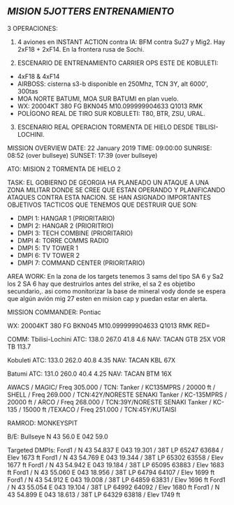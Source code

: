 *MISION 5JOTTERS ENTRENAMIENTO*
-----------------------------

3 OPERACIONES:
1) 4 aviones en INSTANT ACTION contra IA: BFM contra Su27 y Mig2. Hay 2xF18 + 2xF14.  En la frontera rusa de Sochi.

2) ESCENARIO DE ENTRENAMIENTO CARRIER OPS ESTE DE KOBULETI:
-  4xF18 & 4xF14
- AIRBOSS:  cisterna s3-b disponible en 250Mhz, TCN 3Y, alt 6000', 300tas
- MOA NORTE BATUMI, MOA SUR BATUMI en plan vuelo.
- WX: 20004KT 380 FG BKN045 M10.099999904633 Q1013 RMK 
- POLÍGONO REAL DE TIRO SUR KOBULETI: T80, BTR, ZSU, URAL.

3)  ESCENARIO REAL  OPERACION TORMENTA DE HIELO DESDE TBILISI-LOCHINI. 
 
MISSION OVERVIEW 
DATE: 22 January 2019
TIME: 09:00:00
SUNRISE: 08:52 (over bullseye) 
SUNSET: 17:39 (over bullseye) 

ATO: MISION 2 TORMENTA DE HIELO 2

TASK:   EL GOBIERNO DE GEORGIA HA PLANEADO UN ATAQUE A UNA ZONA MILITAR DONDE SE CREE QUE ESTAN OPERANDO Y PLANIFICANDO ATAQUES CONTRA ESTA NACION. SE HAN ASIGNADO IMPORTANTES OBJETIVOS TACTICOS QUE TENEMOS QUE DESTRUIR QUE SON:

- DMPI 1: HANGAR 1 (PRIORITARIO)
- DMPI 2: HANGAR 2 (PRIORITRIO)
- DMPI 3: TECH COMBINE (PRIORITARIO)
- DMPI 4: TORRE COMMS RADIO
- DMPI 5: TV TOWER 1
- DMPI 6: TV TOWER 2
- DMPI 7: COMMAND CENTER (PRIORITARIO)


AREA WORK: En la zona de los targets tenemos 3 sams del tipo SA 6 y Sa2 los 2 SA 6 hay que destruirlos antes del strike, el sa 2 es objetibo secundario,. asi como monitorizar la base de mineral vody donde se espera que algún avión mig 27 esten en mision cap y  puedan  estar en alerta. 


MISSION COMMANDER: Pontiac

WX: 20004KT 380 FG BKN045 M10.099999904633 Q1013 RMK RED=

COMM: 
 Tbilisi-Lochini
   ATC: 138.0
        267.0
        41.8
        4.6
   NAV: TACAN GTB 25X
        VOR TB 113.7

 Kobuleti
   ATC: 133.0
        262.0
        40.8
        4.35
   NAV: TACAN KBL 67X

 Batumi
   ATC: 131.0
        260.0
        40.4
        4.25
   NAV: TACAN BTM 16X

 AWACS / MAGIC/ Freq 305.000 / TCN:
 Tanker / KC135MPRS / 20000 ft / SHELL / Freq 269.000 / TCN:42Y/NORESTE SENAKI
 Tanker / KC-135MPRS / 20000 ft / ARCO / Freq 268.000 / TCN:39Y/NORESTE SENAKI
Tanker / KC-135 / 15000 ft /TEXACO / Freq 251.000 / TCN:45Y/KUTAISI

RAMROD: MONKEYSPIT

B/E: Bullseye N 43 56.0 E 042 59.0

Targeted DMPIs: 
Ford1 / N 43 54.837 E 043 19.301 / 38T LP 65247 63684 / Elev 1673 ft
Ford1 / N 43 54.769 E 043 19.344 / 38T LP 65302 63558 / Elev 1677 ft
Ford1 / N 43 54.942 E 043 19.184 / 38T LP 65095 63883 / Elev 1683 ft
Ford1 / N 43 55.060 E 043 18.956 / 38T LP 64794 64107 / Elev 1699 ft
Ford1 / N 43 54.912 E 043 19.008 / 38T LP 64859 63831 / Elev 1696 ft
Ford1 / N 43 55.054 E 043 19.104 / 38T LP 64992 64092 / Elev 1680 ft
Ford1 / N 43 54.899 E 043 18.613 / 38T LP 64329 63818 / Elev 1749 ft



 
